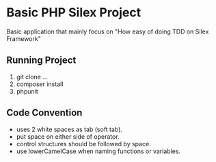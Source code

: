 Basic PHP Silex Project
=============
Basic application that mainly focus on "How easy of doing TDD on Silex Framework"

## Running Project

1. git clone ...
2. composer install
3. phpunit 

## Code Convention
- uses 2 white spaces as tab (soft tab).
- put space on either side of operator.
- control structures should be followed by space.
- use lowerCamelCase when naming functions or variables.
